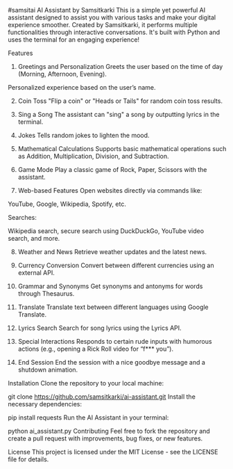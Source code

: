 #samsitai
AI Assistant by Samsitkarki
This is a simple yet powerful AI assistant designed to assist you with various tasks and make your digital experience smoother. Created by Samsitkarki, it performs multiple functionalities through interactive conversations. It's built with Python and uses the terminal for an engaging experience!

Features
1. Greetings and Personalization
Greets the user based on the time of day (Morning, Afternoon, Evening).

Personalized experience based on the user’s name.

2. Coin Toss
"Flip a coin" or "Heads or Tails" for random coin toss results.

3. Sing a Song
The assistant can "sing" a song by outputting lyrics in the terminal.

4. Jokes
Tells random jokes to lighten the mood.

5. Mathematical Calculations
Supports basic mathematical operations such as Addition, Multiplication, Division, and Subtraction.

6. Game Mode
Play a classic game of Rock, Paper, Scissors with the assistant.

7. Web-based Features
Open websites directly via commands like:

YouTube, Google, Wikipedia, Spotify, etc.

Searches:

Wikipedia search, secure search using DuckDuckGo, YouTube video search, and more.

8. Weather and News
Retrieve weather updates and the latest news.

9. Currency Conversion
Convert between different currencies using an external API.

10. Grammar and Synonyms
Get synonyms and antonyms for words through Thesaurus.

11. Translate
Translate text between different languages using Google Translate.

12. Lyrics Search
Search for song lyrics using the Lyrics API.

13. Special Interactions
Responds to certain rude inputs with humorous actions (e.g., opening a Rick Roll video for “f*** you”).

14. End Session
End the session with a nice goodbye message and a shutdown animation.

Installation
Clone the repository to your local machine:


git clone https://github.com/samsitkarki/ai-assistant.git
Install the necessary dependencies:


pip install requests
Run the AI Assistant in your terminal:


python ai_assistant.py
Contributing
Feel free to fork the repository and create a pull request with improvements, bug fixes, or new features.

License
This project is licensed under the MIT License - see the LICENSE file for details.

